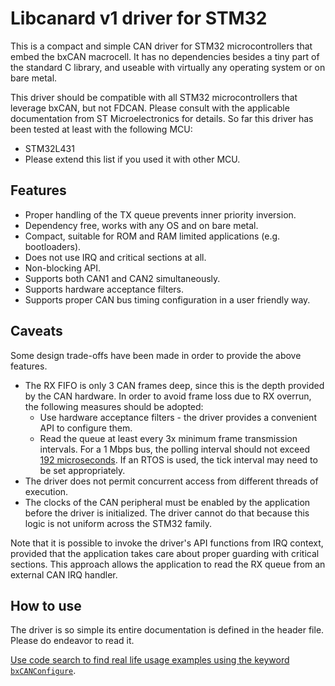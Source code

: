 # Libcanard v1 driver for STM32

This is a compact and simple CAN driver for STM32 microcontrollers that embed the bxCAN macrocell.
It has no dependencies besides a tiny part of the standard C library,
and useable with virtually any operating system or on bare metal.

This driver should be compatible with all STM32 microcontrollers that leverage bxCAN, but not FDCAN.
Please consult with the applicable documentation from ST Microelectronics for details.
So far this driver has been tested at least with the following MCU:

* STM32L431
* Please extend this list if you used it with other MCU.

## Features

* Proper handling of the TX queue prevents inner priority inversion.
* Dependency free, works with any OS and on bare metal.
* Compact, suitable for ROM and RAM limited applications (e.g. bootloaders).
* Does not use IRQ and critical sections at all.
* Non-blocking API.
* Supports both CAN1 and CAN2 simultaneously.
* Supports hardware acceptance filters.
* Supports proper CAN bus timing configuration in a user friendly way.

## Caveats

Some design trade-offs have been made in order to provide the above features.

* The RX FIFO is only 3 CAN frames deep, since this is the depth provided by the CAN hardware.
In order to avoid frame loss due to RX overrun, the following measures should be adopted:
  * Use hardware acceptance filters - the driver provides a convenient API to configure them.
  * Read the queue at least every 3x minimum frame transmission intervals.
    For a 1 Mbps bus, the polling interval should not exceed
    [192 microseconds](https://github.com/Zubax/kocherga/issues/5).
    If an RTOS is used, the tick interval may need to be set appropriately.
* The driver does not permit concurrent access from different threads of execution.
* The clocks of the CAN peripheral must be enabled by the application before the driver is
initialized. The driver cannot do that because this logic is not uniform across the STM32 family.

Note that it is possible to invoke the driver's API functions from IRQ context, provided that the
application takes care about proper guarding with critical sections.
This approach allows the application to read the RX queue from an external CAN IRQ handler.

## How to use

The driver is so simple its entire documentation is defined in the header file.
Please do endeavor to read it.

[Use code search to find real life usage examples using the keyword `bxCANConfigure`](https://github.com/search?q=bxCANConfigure&type=Code).

